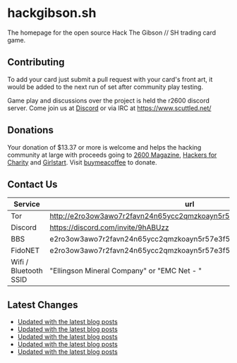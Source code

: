 # hackgibson.sh
The homepage for the open source Hack The Gibson // SH trading card game.


## Contributing

To add your card just submit a pull request with your card's front art, it would be added to the next run of set after community play testing.

Game play and discussions over the project is held the r2600 discord server. Come join us at [Discord](https://discord.com/invite/9hABUzz) or via IRC at https://www.scuttled.net/


## Donations

Your donation of $13.37 or more is welcome and helps the hacking community at large with proceeds going to [2600 Magazine](https://2600.com/), [Hackers for Charity](https://hackersforcharity.org) and [Girlstart](https://girlstart.org).  Visit [buymeacoffee](https://www.buymeacoffee.com/hackgibson.sh) to donate.


## Contact Us

Service | url
-|-
Tor | http://e2ro3ow3awo7r2favn24n65ycc2qmzkoayn5r57e3f56nvjwdcgg32ad.onion
Discord | https://discord.com/invite/9hABUzz
BBS | e2ro3ow3awo7r2favn24n65ycc2qmzkoayn5r57e3f56nvjwdcgg32ad.onion:23
FidoNET | e2ro3ow3awo7r2favn24n65ycc2qmzkoayn5r57e3f56nvjwdcgg32ad.onion:24554
Wifi / Bluetooth SSID | "Ellingson Mineral Company" or "EMC Net - <fidonet address>"

## Latest Changes
<!-- BLOG-POST-LIST:START -->
- [Updated with the latest blog posts](https://github.com/DFW2600/hackgibson.sh/commit/f261e8353f4d89b2a8856b6b85871539988a0ea5)
- [Updated with the latest blog posts](https://github.com/DFW2600/hackgibson.sh/commit/8b8b6bdd743fa667c5b591cd18592d20b847a566)
- [Updated with the latest blog posts](https://github.com/DFW2600/hackgibson.sh/commit/04fa9d99f6e6806da55978453cd05aecce40e60b)
- [Updated with the latest blog posts](https://github.com/DFW2600/hackgibson.sh/commit/ad4f0428ff1e4c0d8edc9ea0c22311f8e6a266b6)
- [Updated with the latest blog posts](https://github.com/DFW2600/hackgibson.sh/commit/22b0f4d88219ab4122ccf86633db77fa343164c8)
<!-- BLOG-POST-LIST:END -->
